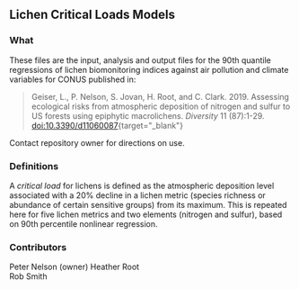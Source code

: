 
## Lichen Critical Loads Models

### What

These files are the input, analysis and output files for the 90th quantile regressions of lichen biomonitoring indices against air pollution and climate variables for CONUS published in:

>Geiser, L., P. Nelson, S. Jovan, H. Root, and C. Clark. 2019. Assessing ecological risks from atmospheric deposition of nitrogen and sulfur to US forests using epiphytic macrolichens. _Diversity_ 11 (87):1-29. [doi:10.3390/d11060087](https://doi.org/10.3390/d11060087){target="_blank"}

Contact repository owner for directions on use.

### Definitions

A *critical load* for lichens is defined as the atmospheric deposition level associated with a 20\% decline in a lichen metric (species richness or abundance of certain sensitive groups) from its maximum.  This is repeated here for five lichen metrics and two elements (nitrogen and sulfur), based on 90th percentile nonlinear regression.

### Contributors

Peter Nelson (owner)
Heather Root  
Rob Smith